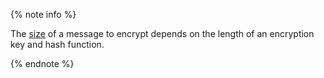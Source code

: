 {% note info %}

The [size](../../kms/concepts/asymmetric-encryption.md#encryption) of a message to encrypt depends on the length of an encryption key and hash function.

{% endnote %}
